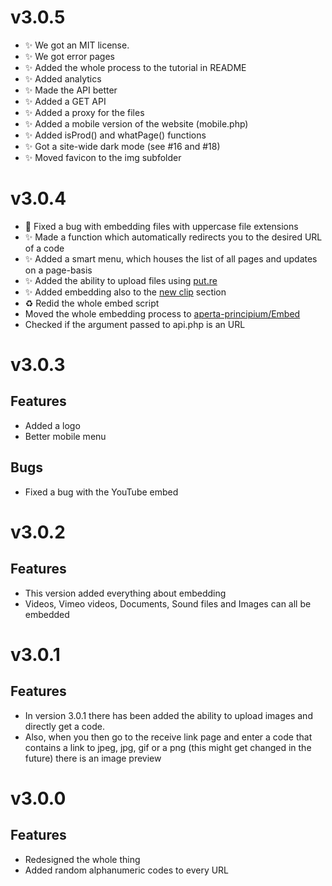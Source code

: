 # v3.0.5
* ✨ We got an MIT license.
* ✨ We got error pages
* ✨ Added the whole process to the tutorial in README
* ✨ Added analytics
* ✨ Made the API better
* ✨ Added a GET API
* ✨ Added a proxy for the files
* ✨ Added a mobile version of the website (mobile.php)
* ✨ Added isProd() and whatPage() functions
* ✨ Got a site-wide dark mode (see #16 and #18)
* ✨ Moved favicon to the img subfolder 

# v3.0.4
* :bug: Fixed a bug with embedding files with uppercase file extensions 
* :sparkles: Made a function which automatically redirects you to the desired URL of a code
* :sparkles: Added a smart menu, which houses the list of all pages and updates on a page-basis
* :sparkles: Added the ability to upload files using [put.re](https://put.re/)
* :sparkles: Added embedding also to the [new clip](https://github.com/aperta-principium/Interclip/blob/master/includes/new.php) section
* :recycle: Redid the whole embed script
* Moved the whole embedding process to [aperta-principium/Embed](https://github.com/aperta-principium/Embed)
* Checked if the argument passed to api.php is an URL

# v3.0.3
## Features
- Added a logo
- Better mobile menu

## Bugs
- Fixed a bug with the YouTube embed

# v3.0.2
## Features
- This version added everything about embedding
- Videos, Vimeo videos, Documents, Sound files and Images can all be embedded

# v3.0.1
## Features
- In version 3.0.1 there has been added the ability to upload images and directly get a code.
- Also, when you then go to the receive link page and enter a code that contains a link to jpeg, jpg, gif or a png (this might get changed in the future) there is an image preview

# v3.0.0
## Features
- Redesigned the whole thing
- Added random alphanumeric codes to every URL